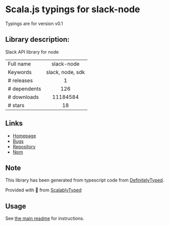 
# Scala.js typings for slack-node

Typings are for version v0.1

## Library description:
Slack API library for node

|                    |                 |
| ------------------ | :-------------: |
| Full name          | slack-node |
| Keywords           | slack, node, sdk |
| # releases         | 1 |
| # dependents       | 126 |
| # downloads        | 11184584 |
| # stars            | 18 |

## Links
- [Homepage](https://github.com/clonn/slack-node-sdk#readme)
- [Bugs](https://github.com/clonn/slack-node-sdk/issues)
- [Repository](https://github.com/clonn/slack-node-sdk)
- [Npm](https://www.npmjs.com/package/slack-node)
    


## Note
This library has been generated from typescript code from [DefinitelyTyped](https://definitelytyped.org).

Provided with :purple_heart: from [ScalablyTyped](https://github.com/oyvindberg/ScalablyTyped)

## Usage
See [the main readme](../../readme.md) for instructions.


